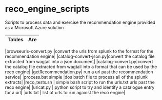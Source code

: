# reco_engine_scripts
Scripts to process data and exercise the recommendation engine provided as a Microsoft Azure solution

| Tables        | Are           |
| ------------- |:-------------:|

|browseurls-convert.py |convert the urls from splunk to the format for the recommendation engine|
|catalog-convert-json.py|convert the catalog file extracted from wagtail into a json document|
|catalog-convert.py|convert the catalog file extracted from wagtail into a format that can be used by the reco engine|
|getRecommendation.py| run a url past the recommendation service|
|process.bat simple |dos batch file to process all of the splunk extracts|
|reco_tests.sh | simple bash script to run the urls.txt urls past the reco engine|
|urlcat.py | python script to try and identify a catalogue entry for a url|
|urls.txt | list of urls to run against the reco engine|
